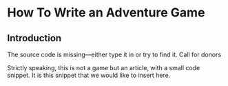 # How To Write an Adventure Game



## Introduction

The source code is missing—either type it in or try to find it. Call for donors


Strictly speaking, this is not a game but an article, with a small code snippet. It is this snippet that we would like to insert here.
